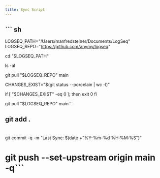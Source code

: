 ```yaml
---
title: Sync Script
---
```


## ``` sh
LOGSEQ_PATH="/Users/manfredsteiner/Documents/LogSeq"
LOGSEQ_REPO="https://github.com/anymy/logseq"

cd "$LOGSEQ_PATH"

ls -al

git pull "$LOGSEQ_REPO" main

CHANGES_EXIST="$(git status --porcelain | wc -l)"

if [ "$CHANGES_EXIST" -eq 0 ]; then
        exit 0
fi

git pull "$LOGSEQ_REPO" main```
## git add .
#
git commit -q -m "Last Sync: $(date +"%Y-%m-%d %H:%M:%S")"
# git push --set-upstream origin main -q```
